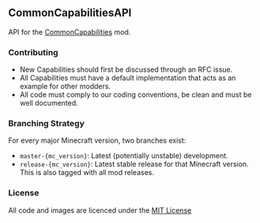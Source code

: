 ## CommonCapabilitiesAPI

API for the [CommonCapabilities](https://github.com/CyclopsMC/CommonCapabilities) mod.

### Contributing
* New Capabilities should first be discussed through an RFC issue.
* All Capabilities must have a default implementation that acts as an example for other modders.
* All code must comply to our coding conventions, be clean and must be well documented.

### Branching Strategy

For every major Minecraft version, two branches exist:

* `master-{mc_version}`: Latest (potentially unstable) development.
* `release-{mc_version}`: Latest stable release for that Minecraft version. This is also tagged with all mod releases.

### License
All code and images are licenced under the [MIT License](https://github.com/CyclopsMC/CommonCapabilitiesAPI/blob/master-1.8/LICENSE.txt)
